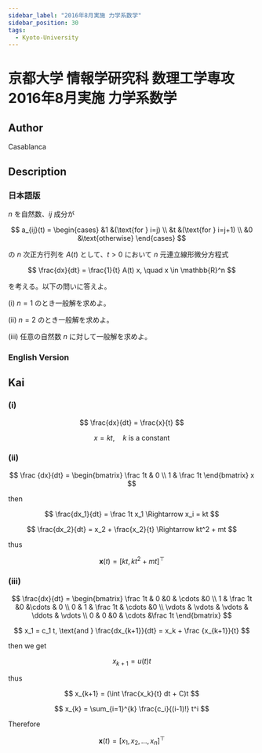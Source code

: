 ```yaml
---
sidebar_label: "2016年8月実施 力学系数学"
sidebar_position: 30
tags:
  - Kyoto-University
---
```

# 京都大学 情報学研究科 数理工学専攻 2016年8月実施 力学系数学

## **Author**
Casablanca

## **Description**
### 日本語版
$n$ を自然数、$ij$ 成分が

$$
a_{ij}(t) = \begin{cases}
&1 &(\text{for } i=j) \\
&t &(\text{for } i=j+1) \\
&0 &\text{otherwise}
\end{cases}
$$

の $n$ 次正方行列を $A(t)$ として、$t > 0$ において $n$ 元連立線形微分方程式

$$
\frac{dx}{dt} = \frac{1}{t} A(t) x, \quad x \in \mathbb{R}^n
$$

を考える。以下の問いに答えよ。

(i) $n = 1$ のとき一般解を求めよ。

(ii) $n = 2$ のとき一般解を求めよ。

(iii) 任意の自然数 $n$ に対して一般解を求めよ。

### English Version


## **Kai**
### (i)

$$
\frac{dx}{dt} = \frac{x}{t}
$$

$$
x = kt, \quad k \text{ is a constant}
$$

### (ii)

$$
\frac {dx}{dt}
 = \begin{bmatrix}
\frac 1t & 0 \\
1 & \frac 1t
\end{bmatrix} x
$$

then

$$
\frac{dx_1}{dt} = \frac 1t x_1 \Rightarrow x_i = kt
$$

$$
\frac{dx_2}{dt} = x_2 + \frac{x_2}{t} \Rightarrow kt^2 + mt
$$

thus

$$
\boldsymbol{x}(t) = [kt, kt^2 + mt]^\top
$$

### (iii)

$$
\frac{dx}{dt} = 
\begin{bmatrix}
\frac 1t & 0 &0 & \cdots &0 \\
1 & \frac 1t &0 &\cdots & 0 \\
0 & 1 & \frac 1t & \cdots &0 \\
\vdots & \vdots & \vdots & \ddots & \vdots \\
0 & 0 &0 & \cdots &\frac 1t
\end{bmatrix}
$$

$$
x_1 = c_1 t, \text{and } \frac{dx_{k+1}}{dt} = x_k + \frac {x_{k+1}}{t}
$$

then we get

$$
x_{k+1} = u(t)t
$$

thus

$$
x_{k+1} = (\int \frac{x_k}{t} dt + C)t
$$

$$
x_{k} = \sum_{i=1}^{k} \frac{c_i}{(i-1)!} t^i
$$

Therefore

$$
\boldsymbol{x}(t) = [x_1, x_2, \ldots, x_n]^\top
$$
